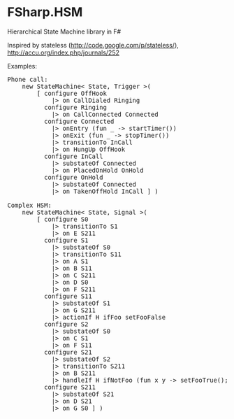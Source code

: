 FSharp.HSM
==========

Hierarchical State Machine library in F#

Inspired by stateless (http://code.google.com/p/stateless/), http://accu.org/index.php/journals/252

Examples:

<pre>
Phone call:
    new StateMachine< State, Trigger >(
        [ configure OffHook
            |> on CallDialed Ringing
          configure Ringing
            |> on CallConnected Connected
          configure Connected
            |> onEntry (fun _ -> startTimer())
            |> onExit (fun _ -> stopTimer())
            |> transitionTo InCall
            |> on HungUp OffHook
          configure InCall
            |> substateOf Connected
            |> on PlacedOnHold OnHold
          configure OnHold
            |> substateOf Connected
            |> on TakenOffHold InCall ] )

Complex HSM:
    new StateMachine< State, Signal >(
        [ configure S0
            |> transitionTo S1
            |> on E S211
          configure S1
            |> substateOf S0
            |> transitionTo S11
            |> on A S1 
            |> on B S11
            |> on C S211 
            |> on D S0 
            |> on F S211 
          configure S11
            |> substateOf S1
            |> on G S211 
			|> actionIf H ifFoo setFooFalse
          configure S2
            |> substateOf S0
            |> on C S1 
            |> on F S11 
          configure S21
            |> substateOf S2
            |> transitionTo S211
            |> on B S211 
            |> handleIf H ifNotFoo (fun x y -> setFooTrue(); S21 )
          configure S211
            |> substateOf S21
            |> on D S21
            |> on G S0 ] ) </pre>
